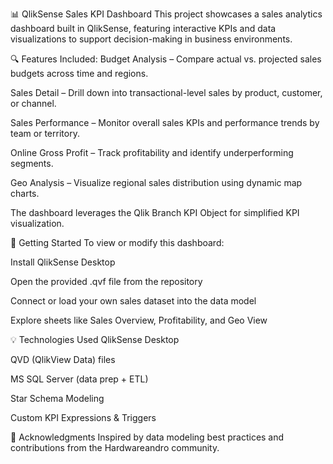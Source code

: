 📊 QlikSense Sales KPI Dashboard
This project showcases a sales analytics dashboard built in QlikSense, featuring interactive KPIs and data visualizations to support decision-making in business environments.

🔍 Features Included:
Budget Analysis – Compare actual vs. projected sales budgets across time and regions.

Sales Detail – Drill down into transactional-level sales by product, customer, or channel.

Sales Performance – Monitor overall sales KPIs and performance trends by team or territory.

Online Gross Profit – Track profitability and identify underperforming segments.

Geo Analysis – Visualize regional sales distribution using dynamic map charts.

The dashboard leverages the Qlik Branch KPI Object for simplified KPI visualization.

🚀 Getting Started
To view or modify this dashboard:

Install QlikSense Desktop

Open the provided .qvf file from the repository

Connect or load your own sales dataset into the data model

Explore sheets like Sales Overview, Profitability, and Geo View

💡 Technologies Used
QlikSense Desktop

QVD (QlikView Data) files

MS SQL Server (data prep + ETL)

Star Schema Modeling

Custom KPI Expressions & Triggers

🙏 Acknowledgments
Inspired by data modeling best practices and contributions from the Hardwareandro community.